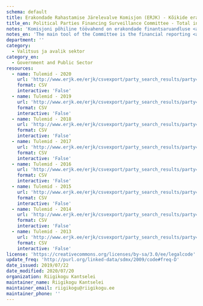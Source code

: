 ```yaml
---
schema: default
title: Erakondade Rahastamise Järelevalve Komisjon (ERJK) - Kõikide erakondade tulemid
title_en: Political Parties Financing Surveillance Committee - Total incomes of every party
notes: 'Komisjoni põhiline töövahend on erakondade finantsaruandluse <a href=http://www.erjk.ee/et/aruanded/erakondade-tulud-ja-laekumised>infosüsteem</a>, mille kaudu kogutakse ja avalikustatakse erakondade rahastamisega seotud aruandlus usladusväärselt ning võrreldaval kujul. Tulude kohta saab detailsemaid päringuid teha <a href=http://www.erjk.ee/et/rahastamise-aruanded/tulemid>siit</a>'
notes_en: 'The main tool of the Committee is the financial reporting <a href=http://www.erjk.ee/et/aruanded/erakondade-tulud-ja-laekumised>information system</a>, through which the reports on the finances of political parties are collected and published reliably and in a comparable format.'
department: ''
category:
  - Valitsus ja avalik sektor
category_en:
  - Government and Public Sector
resources:
  - name: Tulemid - 2020
    url: 'http://www.erjk.ee/erjk/csvexport/party_search_results/party=all_by_party&period=2020&type=quarter&form_id=erjk_report_party_search_results_form'
    format: CSV
    interactive: 'False'
  - name: Tulemid - 2019
    url: 'http://www.erjk.ee/erjk/csvexport/party_search_results/party=all_by_party&period=2019&type=quarter&form_id=erjk_report_party_search_results_form'
    format: CSV
    interactive: 'False'
  - name: Tulemid - 2018
    url: 'http://www.erjk.ee/erjk/csvexport/party_search_results/party=all_by_party&period=2018&type=quarter&form_id=erjk_report_party_search_results_form'
    format: CSV
    interactive: 'False'
  - name: Tulemid - 2017
    url: 'http://www.erjk.ee/erjk/csvexport/party_search_results/party=all_by_party&period=2017&type=quarter&form_id=erjk_report_party_search_results_form'
    format: CSV
    interactive: 'False'
  - name: Tulemid - 2016
    url: 'http://www.erjk.ee/erjk/csvexport/party_search_results/party=all_by_party&period=2016&type=quarter&form_id=erjk_report_party_search_results_form'
    format: CSV
    interactive: 'False'
  - name: Tulemid - 2015
    url: 'http://www.erjk.ee/erjk/csvexport/party_search_results/party=all_by_party&period=2015&type=quarter&form_id=erjk_report_party_search_results_form'
    format: CSV
    interactive: 'False'
  - name: Tulemid - 2014
    url: 'http://www.erjk.ee/erjk/csvexport/party_search_results/party=all_by_party&period=2014&type=quarter&form_id=erjk_report_party_search_results_form'
    format: CSV
    interactive: 'False'
  - name: Tulemid - 2013
    url: 'http://www.erjk.ee/erjk/csvexport/party_search_results/party=all_by_party&period=2013&type=quarter&form_id=erjk_report_party_search_results_form'
    format: CSV
    interactive: 'False'
license: 'https://creativecommons.org/licenses/by-sa/3.0/ee/legalcode'
update_freq: 'http://purl.org/linked-data/sdmx/2009/code#freq-D'
date_issued: 2019/07/22
date_modified: 2020/07/20
organization: Riigikogu Kantselei
maintainer_name: Riigikogu Kantselei
maintainer_email: riigikogu@riigikogu.ee
maintainer_phone: ''
---
```

